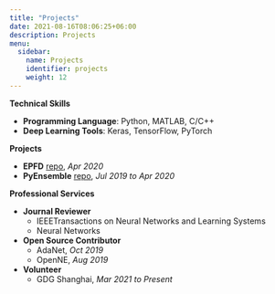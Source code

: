 ```yaml
---
title: "Projects"
date: 2021-08-16T08:06:25+06:00
description: Projects
menu:
  sidebar:
    name: Projects
    identifier: projects
    weight: 12
---
```


<!--
Greeting! This is an introduction post. This post tests the followings:

- Hero image is in the same directory as the post.
- This post should be at top of the sidebar.
- Post author should be the same as specified in `author.yaml` file.
-->


**Technical Skills**

- **Programming Language**: Python, MATLAB, C/C++
- **Deep Learning Tools**: Keras, TensorFlow, PyTorch

**Projects**

- **EPFD** [repo](https://github.com/eustomaqua/EPFD), *Apr 2020*
- **PyEnsemble** [repo](https://github.com/eustomaqua/PyEnsemble), *Jul 2019 to Apr 2020*

**Professional Services**

- **Journal Reviewer**
  - IEEETransactions on Neural Networks and Learning Systems
  - Neural Networks
- **Open Source Contributor**
  - AdaNet, *Oct 2019*
  - OpenNE, *Aug 2019*
- **Volunteer**
  - GDG Shanghai, *Mar 2021 to Present*


<!--
Python, MATLAB, LaTeX, C/C++

  - Arctic Code Vault Contributor in the 2020 GitHub Archive Program
  - *AdaNet*, enabled the function to use the GPU memory dynamically *(Oct 2019)*
  - *OpenNE*, fixed typos for the default value of the “seed” parameter *(Aug 2019)*
  - *AutoKeras*, implemented “XceptionBlock” and “Tunable XceptionBlock”
in the blocks branch *(Jun 2019)*

, wrote WeChat articles as technical sharing summaries
-->
